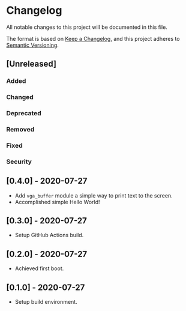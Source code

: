 # Changelog

All notable changes to this project will be documented in this file.

The format is based on [Keep a Changelog](https://keepachangelog.com/en/1.0.0/),
and this project adheres to [Semantic Versioning](https://semver.org/spec/v2.0.0.html).

## [Unreleased]
### Added
### Changed
### Deprecated
### Removed
### Fixed
### Security

## [0.4.0] - 2020-07-27
* Add `vga_buffer` module a simple way to print text to the screen.
* Accomplished simple Hello World!

## [0.3.0] - 2020-07-27
* Setup GitHub Actions build.

## [0.2.0] - 2020-07-27
* Achieved first boot.

## [0.1.0] - 2020-07-27
* Setup build environment.
